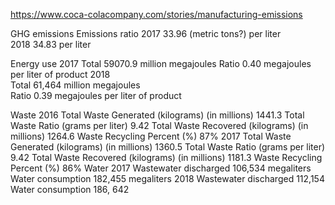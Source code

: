 https://www.coca-colacompany.com/stories/manufacturing-emissions

GHG emissions
    Emissions ratio
        2017
            33.96 (metric tons?) per liter    
        2018 
            34.83 per liter

Energy use
    2017
        Total
            59070.9 million megajoules
        Ratio
            0.40 megajoules per liter of product
    2018    
        Total
            61,464 million megajoules         
        Ratio
            0.39 megajoules per liter of product

Waste
    2016
        Total Waste Generated (kilograms) (in millions)
            1441.3
        Total Waste Ratio (grams per liter)
            9.42
        Total Waste Recovered (kilograms) (in millions)
            1264.6
        Waste Recycling Percent (%)
            87%
    2017
        Total Waste Generated (kilograms) (in millions)
            1360.5
        Total Waste Ratio (grams per liter)
            9.42
        Total Waste Recovered (kilograms) (in millions)
            1181.3
        Waste Recycling Percent (%)
            86%
Water
    2017
        Wastewater discharged
            106,534 megaliters    
        Water consumption
            182,455 megaliters
    2018
        Wastewater discharged
            112,154
        Water consumption
            186, 642
